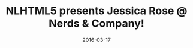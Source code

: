 ---
layout: default
title: "NLHTML5 presents Jessica Rose @ Nerds & Company!"
date: 2016-03-17
venue: "Capitool 15, Enschede"
ticket: "free"
time: "7:00pm"
href: "http://www.meetup.com/NLHTML5/events/227882704/"
---